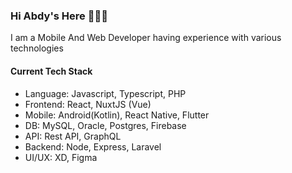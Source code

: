 ### Hi Abdy's Here 🧑🏼‍💻

I am a Mobile And Web Developer having experience with various technologies

#### Current Tech Stack

- Language: Javascript, Typescript, PHP
- Frontend: React, NuxtJS (Vue)
- Mobile: Android(Kotlin), React Native, Flutter
- DB: MySQL, Oracle, Postgres, Firebase
- API: Rest API, GraphQL
- Backend: Node, Express, Laravel
- UI/UX: XD, Figma


